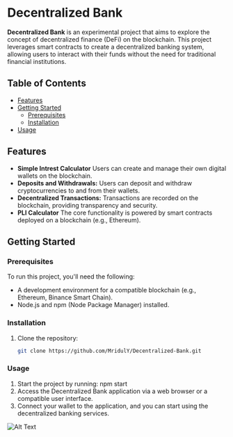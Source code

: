# Decentralized Bank

**Decentralized Bank** is an experimental project that aims to explore the concept of decentralized finance (DeFi) on the blockchain. This project leverages smart contracts to create a decentralized banking system, allowing users to interact with their funds without the need for traditional financial institutions.

## Table of Contents

- [Features](#features)
- [Getting Started](#getting-started)
  - [Prerequisites](#prerequisites)
  - [Installation](#installation)
- [Usage](#usage)

## Features

- **Simple Intrest Calculator** Users can create and manage their own digital wallets on the blockchain.
- **Deposits and Withdrawals:** Users can deposit and withdraw cryptocurrencies to and from their wallets.
- **Decentralized Transactions:** Transactions are recorded on the blockchain, providing transparency and security.
- **PLI Calculator** The core functionality is powered by smart contracts deployed on a blockchain (e.g., Ethereum).

## Getting Started

### Prerequisites

To run this project, you'll need the following:

- A development environment for a compatible blockchain (e.g., Ethereum, Binance Smart Chain).
- Node.js and npm (Node Package Manager) installed.

### Installation

1. Clone the repository:

   ```bash
   git clone https://github.com/MridulY/Decentralized-Bank.git

### Usage
1. Start the project by running: npm start
2. Access the Decentralized Bank application via a web browser or a compatible user interface.
3. Connect your wallet to the application, and you can start using the decentralized banking services.


![Alt Text](./src/loan_frontend/assets/Screenshot%20%28117%29.png)


